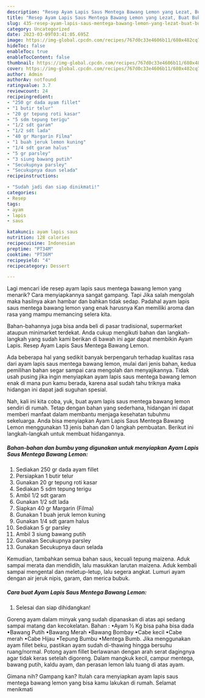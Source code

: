 ```yaml
---
description: "Resep Ayam Lapis Saus Mentega Bawang Lemon yang Lezat, Buat Buka Puasa}"
title: "Resep Ayam Lapis Saus Mentega Bawang Lemon yang Lezat, Buat Buka Puasa}"
slug: 435-resep-ayam-lapis-saus-mentega-bawang-lemon-yang-lezat-buat-buka-puasa
category: Uncategorized
date: 2023-03-09T03:41:05.695Z
image: https://img-global.cpcdn.com/recipes/767d0c33e4606b11/680x482cq70/ayam-lapis-saus-mentega-bawang-lemon-foto-resep-utama.jpg
hideToc: false
enableToc: true
enableTocContent: false
thumbnail: https://img-global.cpcdn.com/recipes/767d0c33e4606b11/680x482cq70/ayam-lapis-saus-mentega-bawang-lemon-foto-resep-utama.jpg
cover: https://img-global.cpcdn.com/recipes/767d0c33e4606b11/680x482cq70/ayam-lapis-saus-mentega-bawang-lemon-foto-resep-utama.jpg
author: Admin
authorAv: notfound
ratingvalue: 3.7
reviewcount: 24
recipeingredient:
- "250 gr dada ayam fillet"
- "1 butir telur"
- "20 gr tepung roti kasar"
- "5 sdm tepung terigu"
- "1/2 sdt garam"
- "1/2 sdt lada"
- "40 gr Margarin Filma"
- "1 buah jeruk lemon kuning"
- "1/4 sdt garam halus"
- "5 gr parsley"
- "3 siung bawang putih"
- "Secukupnya parsley"
- "Secukupnya daun selada"
recipeinstructions:

- "Sudah jadi dan siap dinikmati!"
categories:
- Resep
tags:
- ayam
- lapis
- saus

katakunci: ayam lapis saus 
nutrition: 128 calories
recipecuisine: Indonesian
preptime: "PT34M"
cooktime: "PT36M"
recipeyield: "4"
recipecategory: Dessert

---
```



Lagi mencari ide resep ayam lapis saus mentega bawang lemon yang menarik? Cara menyiapkannya sangat gampang. Tapi Jika salah mengolah maka hasilnya akan hambar dan bahkan tidak sedap. Padahal ayam lapis saus mentega bawang lemon yang enak harusnya Kan memiliki aroma dan rasa yang mampu memancing selera kita.


Bahan-bahannya juga bisa anda beli di pasar tradisional, supermarket ataupun minimarket terdekat. Anda cukup mengikuti bahan dan langkah-langkah yang sudah kami berikan di bawah ini agar dapat membikin Ayam Lapis. Resep Ayam Lapis Saus Mentega Bawang Lemon.

Ada beberapa hal yang sedikit banyak berpengaruh terhadap kualitas rasa dari ayam lapis saus mentega bawang lemon, mulai dari jenis bahan, kedua pemilihan bahan segar sampai cara mengolah dan menyajikannya. Tidak usah pusing jika ingin menyiapkan ayam lapis saus mentega bawang lemon enak di mana pun kamu berada, karena asal sudah tahu triknya maka hidangan ini dapat jadi suguhan spesial.


Nah, kali ini kita coba, yuk, buat ayam lapis saus mentega bawang lemon sendiri di rumah. Tetap dengan bahan yang sederhana, hidangan ini dapat memberi manfaat dalam membantu menjaga kesehatan tubuhmu sekeluarga. Anda bisa menyiapkan Ayam Lapis Saus Mentega Bawang Lemon menggunakan 13 jenis bahan dan 0 langkah pembuatan. Berikut ini langkah-langkah untuk membuat hidangannya.

<!--inarticleads1-->

##### Bahan-bahan dan bumbu yang digunakan untuk menyiapkan Ayam Lapis Saus Mentega Bawang Lemon:

1. Sediakan 250 gr dada ayam fillet
1. Persiapkan 1 butir telur
1. Gunakan 20 gr tepung roti kasar
1. Sediakan 5 sdm tepung terigu
1. Ambil 1/2 sdt garam
1. Gunakan 1/2 sdt lada
1. Siapkan 40 gr Margarin (Filma)
1. Gunakan 1 buah jeruk lemon kuning
1. Gunakan 1/4 sdt garam halus
1. Sediakan 5 gr parsley
1. Ambil 3 siung bawang putih
1. Gunakan Secukupnya parsley
1. Gunakan Secukupnya daun selada


Kemudian, tambahkan semua bahan saus, kecuali tepung maizena. Aduk sampai merata dan mendidih, lalu masukkan larutan maizena. Aduk kembali sampai mengental dan meletup-letup, lalu segera angkat. Lumuri ayam dengan air jeruk nipis, garam, dan merica bubuk. 

<!--inarticleads2-->

##### Cara buat Ayam Lapis Saus Mentega Bawang Lemon:


1. Selesai dan siap dihidangkan!

Goreng ayam dalam minyak yang sudah dipanaskan di atas api sedang sampai matang dan kecokelatan. Bahan : •Ayam ½ Kg bisa paha bisa dada •Bawang Putih •Bawang Merah •Bawang Bombay •Cabe kecil •Cabe merah •Cabe Hijau •Tepung Bumbu •Mentega Bumb. Jika menggunakan ayam fillet beku, pastikan ayam sudah di-thawing hingga bersuhu ruang/normal. Potong ayam fillet berlawanan dengan arah serat dagingnya agar tidak keras setelah digoreng. Dalam mangkuk kecil, campur mentega, bawang putih, kaldu ayam, dan perasan lemon lalu tuang di atas ayam. 

Gimana nih? Gampang kan? Itulah cara menyiapkan ayam lapis saus mentega bawang lemon yang bisa kamu lakukan di rumah. Selamat menikmati
